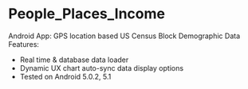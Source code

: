 # People_Places_Income
Android App: GPS location based US Census Block Demographic Data
Features: 
- Real time & database data loader
- Dynamic UX chart auto-sync data display options
- Tested on Android 5.0.2, 5.1 
